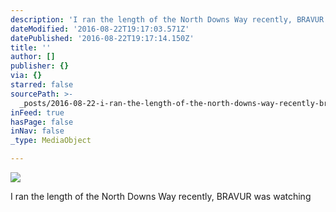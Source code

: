 ```yaml
---
description: 'I ran the length of the North Downs Way recently, BRAVUR was watching'
dateModified: '2016-08-22T19:17:03.571Z'
datePublished: '2016-08-22T19:17:14.150Z'
title: ''
author: []
publisher: {}
via: {}
starred: false
sourcePath: >-
  _posts/2016-08-22-i-ran-the-length-of-the-north-downs-way-recently-bravur-was.md
inFeed: true
hasPage: false
inNav: false
_type: MediaObject

---
```

![](https://the-grid-user-content.s3-us-west-2.amazonaws.com/5b1a0dbf-8412-4fcc-865f-895a1fc413cf.png)

I ran the length of the North Downs Way recently, BRAVUR was watching